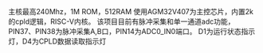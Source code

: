 主核最高240Mhz，1M ROM，512RAM
使用AGM32V407为主控芯片，内置2k的cpld逻辑，RISC-V内核。
该项目目前有脉冲采集和单一通道adc功能，PIN37、PIN38为脉冲采集A,B口，PIN14为ADC0_IN0端口。
D1为运行状态指示灯，D4为CPLD数据读取指示灯
